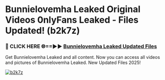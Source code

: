 # Bunnielovemha Leaked Original Videos 0nlyFans Leaked - Files Updated! (b2k7z)

<h3>🔴 CLICK HERE 🌐==►► <a href="https://tinyurl.com/ms9xzufz" rel="nofollow">Bunnielovemha Leaked Updated Files</a></h3>

Get Bunnielovemha Leaked and all content. Now you can access all videos and pictures of Bunnielovemha Leaked. New Updated Files 2025!

[![b2k7z](https://i.imgur.com/PQ7UWWw.gif)](https://tinyurl.com/ms9xzufz)
